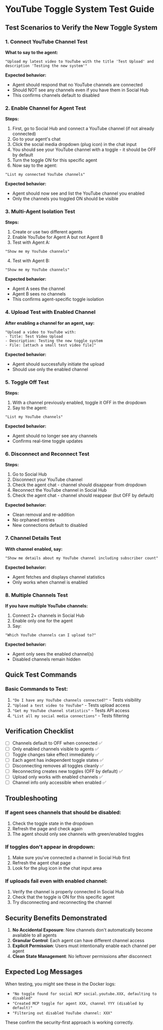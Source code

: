 # YouTube Toggle System Test Guide

## Test Scenarios to Verify the New Toggle System

### 1. Connect YouTube Channel Test
**What to say to the agent:**
```
"Upload my latest video to YouTube with the title 'Test Upload' and description 'Testing the new system'"
```

**Expected behavior:**
- Agent should respond that no YouTube channels are connected
- Should NOT see any channels even if you have them in Social Hub
- This confirms channels default to disabled

### 2. Enable Channel for Agent Test
**Steps:**
1. First, go to Social Hub and connect a YouTube channel (if not already connected)
2. Go to your agent's chat
3. Click the social media dropdown (plug icon) in the chat input
4. You should see your YouTube channel with a toggle - it should be OFF by default
5. Turn the toggle ON for this specific agent
6. Now say to the agent:
```
"List my connected YouTube channels"
```

**Expected behavior:**
- Agent should now see and list the YouTube channel you enabled
- Only the channels you toggled ON should be visible

### 3. Multi-Agent Isolation Test
**Steps:**
1. Create or use two different agents
2. Enable YouTube for Agent A but not Agent B
3. Test with Agent A:
```
"Show me my YouTube channels"
```
4. Test with Agent B:
```
"Show me my YouTube channels"
```

**Expected behavior:**
- Agent A sees the channel
- Agent B sees no channels
- This confirms agent-specific toggle isolation

### 4. Upload Test with Enabled Channel
**After enabling a channel for an agent, say:**
```
"Upload a video to YouTube with:
- Title: Test Video Upload
- Description: Testing the new toggle system
- File: [attach a small test video file]"
```

**Expected behavior:**
- Agent should successfully initiate the upload
- Should use only the enabled channel

### 5. Toggle Off Test
**Steps:**
1. With a channel previously enabled, toggle it OFF in the dropdown
2. Say to the agent:
```
"List my YouTube channels"
```

**Expected behavior:**
- Agent should no longer see any channels
- Confirms real-time toggle updates

### 6. Disconnect and Reconnect Test
**Steps:**
1. Go to Social Hub
2. Disconnect your YouTube channel
3. Check the agent chat - channel should disappear from dropdown
4. Reconnect the YouTube channel in Social Hub
5. Check the agent chat - channel should reappear (but OFF by default)

**Expected behavior:**
- Clean removal and re-addition
- No orphaned entries
- New connections default to disabled

### 7. Channel Details Test
**With channel enabled, say:**
```
"Show me details about my YouTube channel including subscriber count"
```

**Expected behavior:**
- Agent fetches and displays channel statistics
- Only works when channel is enabled

### 8. Multiple Channels Test
**If you have multiple YouTube channels:**
1. Connect 2+ channels in Social Hub
2. Enable only one for the agent
3. Say:
```
"Which YouTube channels can I upload to?"
```

**Expected behavior:**
- Agent only sees the enabled channel(s)
- Disabled channels remain hidden

## Quick Test Commands

### Basic Commands to Test:
1. `"Do I have any YouTube channels connected?"` - Tests visibility
2. `"Upload a test video to YouTube"` - Tests upload access
3. `"Get my YouTube channel statistics"` - Tests API access
4. `"List all my social media connections"` - Tests filtering

## Verification Checklist

- [ ] Channels default to OFF when connected ✅
- [ ] Only enabled channels visible to agents ✅
- [ ] Toggle changes take effect immediately ✅
- [ ] Each agent has independent toggle states ✅
- [ ] Disconnecting removes all toggles cleanly ✅
- [ ] Reconnecting creates new toggles (OFF by default) ✅
- [ ] Upload only works with enabled channels ✅
- [ ] Channel info only accessible when enabled ✅

## Troubleshooting

### If agent sees channels that should be disabled:
1. Check the toggle state in the dropdown
2. Refresh the page and check again
3. The agent should only see channels with green/enabled toggles

### If toggles don't appear in dropdown:
1. Make sure you've connected a channel in Social Hub first
2. Refresh the agent chat page
3. Look for the plug icon in the chat input area

### If uploads fail even with enabled channel:
1. Verify the channel is properly connected in Social Hub
2. Check that the toggle is ON for this specific agent
3. Try disconnecting and reconnecting the channel

## Security Benefits Demonstrated

1. **No Accidental Exposure**: New channels don't automatically become available to all agents
2. **Granular Control**: Each agent can have different channel access
3. **Explicit Permission**: Users must intentionally enable each channel per agent
4. **Clean State Management**: No leftover permissions after disconnect

## Expected Log Messages

When testing, you might see these in the Docker logs:
- `"No toggle found for social MCP social.youtube.XXX, defaulting to disabled"`
- `"Created MCP toggle for agent XXX, channel YYY (disabled by default)"`
- `"Filtering out disabled YouTube channel: XXX"`

These confirm the security-first approach is working correctly.